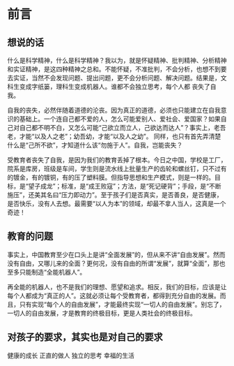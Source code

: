 # 前言
## 想说的话
什么是科学精神，什么是科学精神？我以为，就是怀疑精神、批判精神、分析精神和实证精神，是这四种精神之总和。不能怀疑，不准批判，不会分析，也想不到要去实证，当然不会发现问题、提出问题，更不会分析问题、解决问题。结果是，文科生变成字纸篓，理科生变成机器人。谁都不会独立思考，每个人都
丧失了自我。

自我的丧失，必然伴随着道德的沦丧。因为真正的道德，必须也只能建立在自我意识的基础上。一个连自己都不爱的人，怎么可能爱别人、爱社会、爱国家？如果自己对自己都不明不白，又怎么可能“己欲立而立人，己欲达而达人”？事实上，老吾老，才能“以及人之老”；幼吾幼，才能“以及人之幼”。
同样，也只有首先弄清楚什么是“己所不欲”，才知道什么该“勿施于人”。自我，岂能丧失？

受教育者丧失了自我，是因为我们的教育丢掉了根本。今日之中国，学校是工厂，院系是库房，班级是车间，学生则是流水线上批量生产的齿轮和螺丝钉，只不过有的镀金，有的镀铜，有的压了塑料膜。但指导思想和生产模式，则是一样的。目标，是“望子成龙”；标准，是“成王败寇”；方法，是“死记硬背”；手段，是“不断施压”，还美其名曰“压力即动力”。至于孩子们是否真实，是否善良，是否健康，是否快乐，没有人去想。最需要“以人为本”的领域，却最不拿人当人，这真是一个奇迹！

## 教育的问题
事实上，中国教育至少在口头上是讲“全面发展”的，但从来不讲“自由发展”。然而没有自由，又哪儿来的全面？更何况，没有自由的所谓“发展”，就算“全面”，那也至多只能制造“全能机器人”。

再全能的机器人，也不是我们的理想、愿望和追求。相反，我们的目标，应该是让每个人都成为“真正的人”。这就必须让每个受教育者，都得到充分自由的发展。而且，只有实现“每个人的自由发展”，才能最终实现“一切人的自由发展”。别忘了，一切人的自由发展，才是教育的终极目标，更是人类社会的终极目标。

## 对孩子的要求，其实也是对自己的要求
健康的成长
正直的做人
独立的思考
幸福的生活

